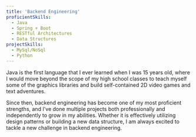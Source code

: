 ```yaml
---
title: 'Backend Engineering'
proficientSkills:
  - Java
  - Spring + Boot
  - RESTful Architectures
  - Data Structures
projectSkills:
  - MySql/NoSql
  - Python
---
```


Java is the first language that I ever learned when I was 15 years old, where I would move beyond the scope of my high school classes
to teach myself some of the graphics libraries and build self-contained 2D video games and text adventures.

Since then, backend engineering has become one of my most proficient strengths, and I've done multiple projects both professionally and independently to grow in my abilities.
Whether it is effectively utilizing design patterns or building a new data structure, I am always excited to tackle a new challenge in backend engineering.
